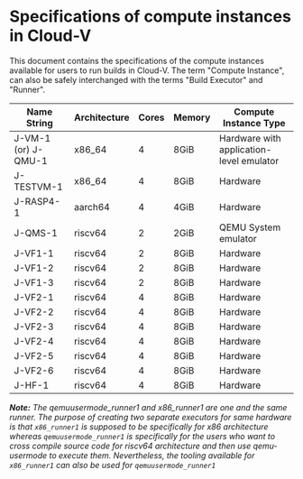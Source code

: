 # Specifications of compute instances in Cloud-V

This document contains the specifications of the compute instances available for users to run builds in Cloud-V. The term "Compute Instance", can also be safely interchanged with the terms "Build Executor" and "Runner".

| Name String | Architecture | Cores | Memory | Compute Instance Type |
| ---- | ------- | -------------- | ------------ | ------------------ |
| J-VM-1 (or) J-QMU-1 | x86_64 | 4 | 8GiB | Hardware with application-level emulator |
| J-TESTVM-1 | x86_64 | 4 | 8GiB | Hardware |
| J-RASP4-1 | aarch64 | 4 | 4GiB | Hardware |
| J-QMS-1 | riscv64 | 2 | 2GiB | QEMU System emulator |
| J-VF1-1 | riscv64 | 2 | 8GiB | Hardware |
| J-VF1-2 | riscv64 | 2 | 8GiB | Hardware |
| J-VF1-3 | riscv64 | 2 | 8GiB | Hardware |
| J-VF2-1 | riscv64 | 4 | 8GiB | Hardware |
| J-VF2-2 | riscv64 | 4 | 8GiB | Hardware |
| J-VF2-3 | riscv64 | 4 | 8GiB | Hardware |
| J-VF2-4 | riscv64 | 4 | 8GiB | Hardware |
| J-VF2-5 | riscv64 | 4 | 8GiB | Hardware |
| J-VF2-6 | riscv64 | 4 | 8GiB | Hardware |
| J-HF-1 | riscv64 | 4 | 8GiB | Hardware |

***Note:** The qemuusermode_runner1 and x86_runner1 are one and the same runner. The purpose of creating two separate executors for same hardware is that `x86_runner1` is supposed to be specifically for x86 architecture whereas `qemuusermode_runner1` is specifically for the users who want to cross compile source code for riscv64 architecture and then use qemu-usermode to execute them. Nevertheless, the tooling available for `x86_runner1` can also be used for `qemuusermode_runner1`*
